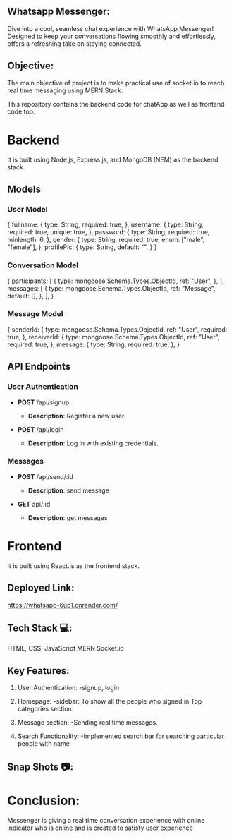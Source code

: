 ## Whatsapp Messenger:
Dive into a cool, seamless chat experience with WhatsApp Messenger! Designed to keep your conversations flowing smoothly and effortlessly, offers a refreshing take on staying connected.

## Objective:
The main objective of project is to make practical use of socket.io to reach real time messaging using MERN Stack.

This repository contains the backend code for chatApp as well as frontend code too.

# Backend
It is built using Node.js, Express.js, and MongoDB (NEM) as the backend stack.

## Models

### User Model

{
    fullname: {
      type: String,
      required: true,
    },
    username: {
      type: String,
      required: true,
      unique: true,
    },
    password: {
      type: String,
      required: true,
      minlength: 6,
    },
    gender: {
      type: String,
      required: true,
      enum: ["male", "female"],
    },
    profilePic: {
      type: String,
      default: "",
    }
}

### Conversation Model
{
    participants: [
      {
        type: mongoose.Schema.Types.ObjectId,
        ref: "User",
      },
    ],
    messages: [
      {
        type: mongoose.Schema.Types.ObjectId,
        ref: "Message",
        default: [],
      },
    ],
}

### Message Model
{
    senderId: {
      type: mongoose.Schema.Types.ObjectId,
      ref: "User",
      required: true,
    },
    receiverId: {
      type: mongoose.Schema.Types.ObjectId,
      ref: "User",
      required: true,
    },
    message: {
      type: String,
      required: true,
    },
}

## API Endpoints

### User Authentication

- **POST** /api/signup

  - **Description**: Register a new user.
  

- **POST** /api/login

  - **Description**: Log in with existing credentials.
  

### Messages

- **POST** /api/send/:id

  - **Description**: send message


- **GET** api/:id

  - **Description**: get messages
 


# Frontend
It is built using React.js as the frontend stack.


## Deployed Link:

https://whatsapp-6up1.onrender.com/

## Tech Stack 💻:

HTML, CSS, JavaScript
MERN
Socket.io


## Key Features:
1. User Authentication:
-signup, login

2. Homepage:
-sidebar: To show all the people who signed in
Top categories section.
3. Message section:
-Sending real time messages.

4. Search Functionality:
-Implemented search bar for searching particular people with name


## Snap Shots 📷:




# Conclusion: 
Messenger is giving a real time conversation experience with online indicator who is online and is created to satisfy user experience














